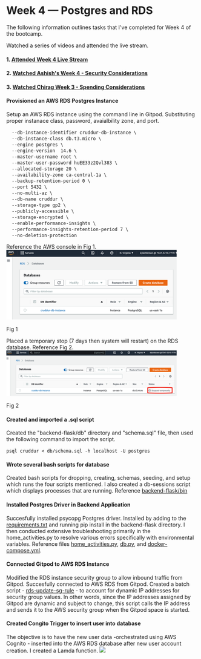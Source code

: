 # Week 4 — Postgres and RDS

The following information outlines tasks that I've completed for Week 4 of the bootcamp.

Watched a series of videos and attended the live stream.
#### 1. [Attended Week 4 Live Stream](https://www.youtube.com/watch?v=EtD7Kv5YCUs) 
#### 2. [Watched Ashish's Week 4 - Security Considerations](https://www.youtube.com/watch?v=UourWxz7iQg&list=PLBfufR7vyJJ7k25byhRXJldB5AiwgNnWv&index=45) 
#### 3. [Watched Chirag Week 3 - Spending Considerations](#) 

#### Provisioned an AWS RDS Postgres Instance  
Setup an AWS RDS instance using the command line in Gitpod. Substituting proper instanace class, password, avaialbility zone, and port. 
```aws rds create-db-instance \
  --db-instance-identifier cruddur-db-instance \
  --db-instance-class db.t3.micro \
  --engine postgres \
  --engine-version  14.6 \
  --master-username root \
  --master-user-password huEE33z2Qvl383 \
  --allocated-storage 20 \
  --availability-zone ca-central-1a \
  --backup-retention-period 0 \
  --port 5432 \
  --no-multi-az \
  --db-name cruddur \
  --storage-type gp2 \
  --publicly-accessible \
  --storage-encrypted \
  --enable-performance-insights \
  --performance-insights-retention-period 7 \
  --no-deletion-protection
```
Reference the AWS console in Fig 1.  
<img src="/assets/RDS.png" width=450>
<figcaption>Fig 1</figcaption>   
   
Placed a temporary stop (7 days then system will restart) on the RDS database. Reference Fig 2.
<img src="/assets/RDS-Temporary-stop-b.png" width=450>
<figcaption>Fig 2</figcaption>   
   
#### Created and imported a .sql script
Created the "backend-flask/db" directory and "schema.sql" file, then used the following command to import the script.
```
psql cruddur < db/schema.sql -h localhost -U postgres
```
#### Wrote several bash scripts for database 
Created bash scripts for dropping, creating, schemas, seeding, and setup which runs the four scripts mentioned. I also created a db-sessions script which displays processes that are running. Reference [backend-flask/bin](https://github.com/kmb40/aws-bootcamp-cruddur-2023/tree/week-4-redux/backend-flask/bin)  

#### Installed Postgres Driver in Backend Application  
Succesfully installed psycopg Postgres driver. Installed by adding to the [requirements.txt](https://github.com/kmb40/aws-bootcamp-cruddur-2023/blob/week-4-redux/backend-flask/requirements.txt) and running pip install in the backend-flask directory. I then conducted extensive troubleshooting primarily in the home_activities.py to resolve various errors specifically with environmental variables. Reference files [home_activities.py](https://github.com/kmb40/aws-bootcamp-cruddur-2023/blob/week-4-redux/backend-flask/services/home_activities.py), [db.py](https://github.com/kmb40/aws-bootcamp-cruddur-2023/blob/week-4-redux/backend-flask/lib/db.py), and [docker-compose.yml](https://github.com/kmb40/aws-bootcamp-cruddur-2023/blob/week-4-redux/docker-compose.yml).  

#### Connected Gitpod to AWS RDS Instance
Modified the RDS instance security group to allow inbound traffic from Gitpod. Succesfully connected to AWS RDS from Gitpod. Created a batch script - [rds-update-sg-rule](https://github.com/kmb40/aws-bootcamp-cruddur-2023/blob/week-4-redux/backend-flask/bin/rds-update-sg-rule) - to account for dynamic IP addresses for security group values. In other words, since the IP addresses assigned by Gitpod are dynamic and subject to change, this script calls the IP address and sends it to the AWS security group when the Gitpod space is started.
 
#### Created Congito Trigger to insert user into database
The objective is to have the new user data -orchestrated using AWS Cognito - inserted into the AWS RDS database after new user account creation. I created a Lamda function.
<img src="/assests/aws lambda" width=450>
